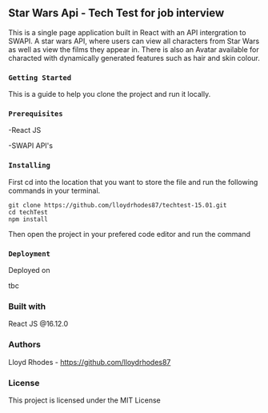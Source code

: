 ## Star Wars Api - Tech Test for job interview

This is a single page application built in React with an API intergration to SWAPI. A star wars API, where users can view all characters from Star Wars as well as view the films they appear in. There is also an Avatar available for characted with dynamically generated features such as hair and skin colour. 

### `Getting Started`

This is a guide to help you clone the project and run it locally.

### `Prerequisites`

-React JS

-SWAPI API's

### `Installing`

First cd into the location that you want to store the file and run the following commands in your terminal.

```
git clone https://github.com/lloydrhodes87/techtest-15.01.git
cd techTest
npm install
```

Then open the project in your prefered code editor and run the command

### `Deployment`

Deployed on

tbc

### Built with

React JS @16.12.0

### Authors

Lloyd Rhodes - https://github.com/lloydrhodes87

### License

This project is licensed under the MIT License